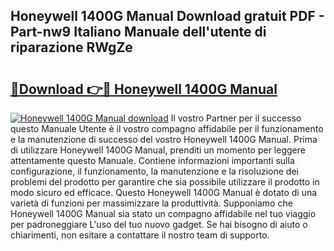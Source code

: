 ## Honeywell 1400G Manual Download gratuit PDF - Part-nw9 Italiano Manuale dell'utente di riparazione RWgZe

# <h2><a href="http://dffxna.blite.top/?on=Honeywell+1400G+Manual">🔗Download 👉🔴 Honeywell 1400G Manual</a></h2>

[![Honeywell 1400G Manual download](https://i.imgur.com/lujVjoI.png)](http://dffxna.blite.top/?on=Honeywell+1400G+Manual)
Il vostro Partner per il successo questo Manuale Utente è il vostro compagno affidabile per il funzionamento e la manutenzione di successo del vostro Honeywell 1400G Manual. Prima di utilizzare Honeywell 1400G Manual, prenditi un momento per leggere attentamente questo Manuale. Contiene informazioni importanti sulla configurazione, il funzionamento, la manutenzione e la risoluzione dei problemi del prodotto per garantire che sia possibile utilizzare il prodotto in modo sicuro ed efficace. Questo Honeywell 1400G Manual è dotato di una varietà di funzioni per massimizzare la produttività. Supponiamo che Honeywell 1400G Manual sia stato un compagno affidabile nel tuo viaggio per padroneggiare L'uso del tuo nuovo gadget. Se hai bisogno di aiuto o chiarimenti, non esitare a contattare il nostro team di supporto.
